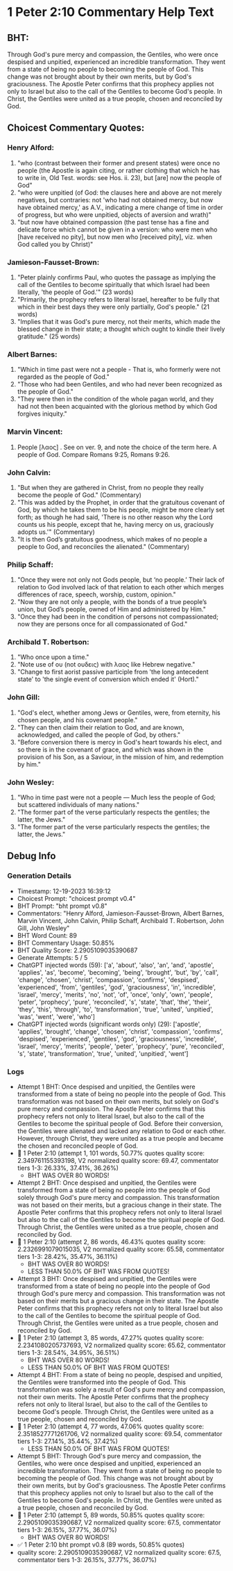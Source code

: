 # 1 Peter 2:10 Commentary Help Text

## BHT:
Through God's pure mercy and compassion, the Gentiles, who were once despised and unpitied, experienced an incredible transformation. They went from a state of being no people to becoming the people of God. This change was not brought about by their own merits, but by God's graciousness. The Apostle Peter confirms that this prophecy applies not only to Israel but also to the call of the Gentiles to become God's people. In Christ, the Gentiles were united as a true people, chosen and reconciled by God.

## Choicest Commentary Quotes:
### Henry Alford:
1. "who (contrast between their former and present states) were once no people (the Apostle is again citing, or rather clothing that which he has to write in, Old Test. words: see Hos. ii. 23), but [are] now the people of God"
2. "who were unpitied (of God: the clauses here and above are not merely negatives, but contraries: not 'who had not obtained mercy, but now have obtained mercy,' as A.V., indicating a mere change of time in order of progress, but who were unpitied, objects of aversion and wrath)"
3. "but now have obtained compassion (the past tense has a fine and delicate force which cannot be given in a version: who were men who [have received no pity], but now men who [received pity], viz. when God called you by Christ)"

### Jamieson-Fausset-Brown:
1. "Peter plainly confirms Paul, who quotes the passage as implying the call of the Gentiles to become spiritually that which Israel had been literally, 'the people of God.'" (23 words)
2. "Primarily, the prophecy refers to literal Israel, hereafter to be fully that which in their best days they were only partially, God's people." (21 words)
3. "Implies that it was God's pure mercy, not their merits, which made the blessed change in their state; a thought which ought to kindle their lively gratitude." (25 words)

### Albert Barnes:
1. "Which in time past were not a people - That is, who formerly were not regarded as the people of God."
2. "Those who had been Gentiles, and who had never been recognized as the people of God."
3. "They were then in the condition of the whole pagan world, and they had not then been acquainted with the glorious method by which God forgives iniquity."

### Marvin Vincent:
1. People [λαος] . See on ver. 9, and note the choice of the term here. A people of God. Compare Romans 9:25, Romans 9:26.


### John Calvin:
1. "But when they are gathered in Christ, from no people they really become the people of God." (Commentary)
2. "This was added by the Prophet, in order that the gratuitous covenant of God, by which he takes them to be his people, might be more clearly set forth; as though he had said, 'There is no other reason why the Lord counts us his people, except that he, having mercy on us, graciously adopts us.'" (Commentary)
3. "It is then God’s gratuitous goodness, which makes of no people a people to God, and reconciles the alienated." (Commentary)

### Philip Schaff:
1. "Once they were not only not Gods people, but ‘no people.’ Their lack of relation to God involved lack of that relation to each other which merges differences of race, speech, worship, custom, opinion." 
2. "Now they are not only a people, with the bonds of a true people’s union, but God’s people, owned of Him and administered by Him."
3. "Once they had been in the condition of persons not compassionated; now they are persons once for all compassionated of God."

### Archibald T. Robertson:
1. "Who once upon a time."
2. "Note use of ου (not ουδεις) with λαος like Hebrew negative."
3. "Change to first aorist passive participle from 'the long antecedent state' to 'the single event of conversion which ended it' (Hort)."

### John Gill:
1. "God's elect, whether among Jews or Gentiles, were, from eternity, his chosen people, and his covenant people."
2. "They can then claim their relation to God, and are known, acknowledged, and called the people of God, by others."
3. "Before conversion there is mercy in God's heart towards his elect, and so there is in the covenant of grace, and which was shown in the provision of his Son, as a Saviour, in the mission of him, and redemption by him."

### John Wesley:
1. "Who in time past were not a people — Much less the people of God; but scattered individuals of many nations."
2. "The former part of the verse particularly respects the gentiles; the latter, the Jews."
3. "The former part of the verse particularly respects the gentiles; the latter, the Jews."


## Debug Info
### Generation Details
- Timestamp: 12-19-2023 16:39:12
- Choicest Prompt: "choicest prompt v0.4"
- BHT Prompt: "bht prompt v0.8"
- Commentators: "Henry Alford, Jamieson-Fausset-Brown, Albert Barnes, Marvin Vincent, John Calvin, Philip Schaff, Archibald T. Robertson, John Gill, John Wesley"
- BHT Word Count: 89
- BHT Commentary Usage: 50.85%
- BHT Quality Score: 2.2905109035390687
- Generate Attempts: 5 / 5
- ChatGPT injected words (59):
	['a', 'about', 'also', 'an', 'and', 'apostle', 'applies', 'as', 'become', 'becoming', 'being', 'brought', 'but', 'by', 'call', 'change', 'chosen', 'christ', 'compassion', 'confirms', 'despised', 'experienced', 'from', 'gentiles', 'god', 'graciousness', 'in', 'incredible', 'israel', 'mercy', 'merits', 'no', 'not', 'of', 'once', 'only', 'own', 'people', 'peter', 'prophecy', 'pure', 'reconciled', 's', 'state', 'that', 'the', 'their', 'they', 'this', 'through', 'to', 'transformation', 'true', 'united', 'unpitied', 'was', 'went', 'were', 'who']
- ChatGPT injected words (significant words only) (29):
	['apostle', 'applies', 'brought', 'change', 'chosen', 'christ', 'compassion', 'confirms', 'despised', 'experienced', 'gentiles', 'god', 'graciousness', 'incredible', 'israel', 'mercy', 'merits', 'people', 'peter', 'prophecy', 'pure', 'reconciled', 's', 'state', 'transformation', 'true', 'united', 'unpitied', 'went']

### Logs
- Attempt 1 BHT: Once despised and unpitied, the Gentiles were transformed from a state of being no people into the people of God. This transformation was not based on their own merits, but solely on God's pure mercy and compassion. The Apostle Peter confirms that this prophecy refers not only to literal Israel, but also to the call of the Gentiles to become the spiritual people of God. Before their conversion, the Gentiles were alienated and lacked any relation to God or each other. However, through Christ, they were united as a true people and became the chosen and reconciled people of God.
- 🔄 1 Peter 2:10 (attempt 1, 101 words, 50.77% quotes quality score: 2.349761155393198, V2 normalized quality score: 69.47, commentator tiers 1-3: 26.33%, 37.41%, 36.26%) 
	- BHT WAS OVER 80 WORDS!
- Attempt 2 BHT: Once despised and unpitied, the Gentiles were transformed from a state of being no people into the people of God solely through God's pure mercy and compassion. This transformation was not based on their merits, but a gracious change in their state. The Apostle Peter confirms that this prophecy refers not only to literal Israel but also to the call of the Gentiles to become the spiritual people of God. Through Christ, the Gentiles were united as a true people, chosen and reconciled by God.
- 🔄 1 Peter 2:10 (attempt 2, 86 words, 46.43% quotes quality score: 2.2326991079015035, V2 normalized quality score: 65.58, commentator tiers 1-3: 28.42%, 35.47%, 36.11%) 
	- BHT WAS OVER 80 WORDS! 
	- LESS THAN 50.0% OF BHT WAS FROM QUOTES!
- Attempt 3 BHT: Once despised and unpitied, the Gentiles were transformed from a state of being no people into the people of God through God's pure mercy and compassion. This transformation was not based on their merits but a gracious change in their state. The Apostle Peter confirms that this prophecy refers not only to literal Israel but also to the call of the Gentiles to become the spiritual people of God. Through Christ, the Gentiles were united as a true people, chosen and reconciled by God.
- 🔄 1 Peter 2:10 (attempt 3, 85 words, 47.27% quotes quality score: 2.2341080205737693, V2 normalized quality score: 65.62, commentator tiers 1-3: 28.54%, 34.95%, 36.51%) 
	- BHT WAS OVER 80 WORDS! 
	- LESS THAN 50.0% OF BHT WAS FROM QUOTES!
- Attempt 4 BHT: From a state of being no people, despised and unpitied, the Gentiles were transformed into the people of God. This transformation was solely a result of God's pure mercy and compassion, not their own merits. The Apostle Peter confirms that the prophecy refers not only to literal Israel, but also to the call of the Gentiles to become God's people. Through Christ, the Gentiles were united as a true people, chosen and reconciled by God.
- 🔄 1 Peter 2:10 (attempt 4, 77 words, 47.06% quotes quality score: 2.3518527771261706, V2 normalized quality score: 69.54, commentator tiers 1-3: 27.14%, 35.44%, 37.42%) 
	- LESS THAN 50.0% OF BHT WAS FROM QUOTES!
- Attempt 5 BHT: Through God's pure mercy and compassion, the Gentiles, who were once despised and unpitied, experienced an incredible transformation. They went from a state of being no people to becoming the people of God. This change was not brought about by their own merits, but by God's graciousness. The Apostle Peter confirms that this prophecy applies not only to Israel but also to the call of the Gentiles to become God's people. In Christ, the Gentiles were united as a true people, chosen and reconciled by God.
- 🔄 1 Peter 2:10 (attempt 5, 89 words, 50.85% quotes quality score: 2.2905109035390687, V2 normalized quality score: 67.5, commentator tiers 1-3: 26.15%, 37.77%, 36.07%) 
	- BHT WAS OVER 80 WORDS!
- ✅ 1 Peter 2:10 bht prompt v0.8 (89 words, 50.85% quotes)
- quality score: 2.2905109035390687, V2 normalized quality score: 67.5, commentator tiers 1-3: 26.15%, 37.77%, 36.07%)